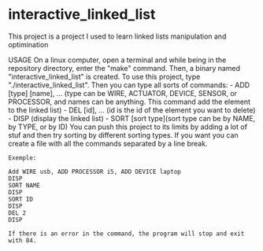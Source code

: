 # interactive_linked_list

This project is a project I used to learn linked lists manipulation and optimination

USAGE
    On a linux computer, open a terminal and while being in the repository directory, enter the "make" command.
    Then, a binary named "interactive_linked_list" is created. To use this project, type "./interactive_linked_list".
    Then you can type all sorts of commands:
        - ADD [type] [name], ... (type can be WIRE, ACTUATOR, DEVICE, SENSOR, or PROCESSOR, and names can be anything. This command add the element to the linked list)
        - DEL [id], ... (id is the id of the element you want to delete)
        - DISP (display the linked list)
        - SORT [sort type](sort type can be by NAME, by TYPE, or by ID)
    You can push this project to its limits by adding a lot of stuf and then try sorting by different sorting types.
    If you want you can create a file with all the commands separated by a line break.

    Exemple:

    Add WIRE usb, ADD PROCESSOR i5, ADD DEVICE laptop
    DISP
    SORT NAME
    DISP
    SORT ID
    DISP
    DEL 2
    DISP

    If there is an error in the command, the program will stop and exit with 84.